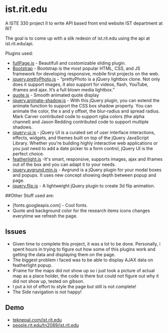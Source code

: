 # ist.rit.edu
A ISTE 330 project II to write API based front end website IST department at RIT

The goal is to come up with a slik redesin of ist.rit.edu using the api at ist.rit.edu/api. 

Plugins used:
- [fullPage.js](http://alvarotrigo.com/fullPage/) - Beautifull and costomizable sliding plugin. 
- [Bootstrap](http://getbootstrap.com) - Bootstrap is the most popular HTML, CSS, and JS framework for developing responsive, mobile first projects on the web.
- [jquery.prettyPhoto.js](http://www.no-margin-for-errors.com/projects/prettyphoto-jquery-lightbox-clone/) - “prettyPhoto is a jQuery lightbox clone. Not only does it support images, it also support for videos, flash, YouTube, iframes and ajax. It’s a full blown media lightbox.”
- [quote.js](http://www.marcofolio.net/webdesign/jquery_quickie_smooth_animated_quote_display.html) - Smooth animated quote display
- [jquery.animate-shadow.js](http://www.bitstorm.org/jquery/shadow-animation/) - With this jQuery plugin, you can extend the animate function to support the CSS box shadow property. You can animate the color, the x and y offset, the blur-radius and spread radius. Mark Carver contributed code to support rgba colors (the alpha channel) and Jason Redding contributed code to support multiple shadows.
- [jquery-ui.js](https://jqueryui.com) - jQuery UI is a curated set of user interface interactions, effects, widgets, and themes built on top of the jQuery JavaScript Library. Whether you're building highly interactive web applications or you just need to add a date picker to a form control, jQuery UI is the perfect choice.
- [featherlight.js](http://noelboss.github.io/featherlight/) -It's smart, responsive, supports images, ajax and iframes out of the box and you can adapt it to your needs.
- [jquery.avgrund.min.js](https://github.com/voronianski/jquery.avgrund.js/) - Avgrund is a jQuery plugin for your modal boxes and popups. It uses new concept showing depth between popup and page.
- [jquery.flip.js](https://github.com/nnattawat/flip) - A lightweight jQuery plugin to create 3d flip animation.

##Other Stuff used are:
- [fonts.googleapis.com] - Cool fonts.
- Quote and background color for the research items icons changes everytime we refresh the page.


## Issues
- Given time to complete this project, it was a lot to be done. Personally, i spent hours in trying to figure out how some of this plugins work and getting the data and displaying them on the page. 
- The biggest problem i faced was to be able to display AJAX data on featherlight popup. 
- IFrame for the maps did not show up so i just took a picture of actual map as a place holder, the code is there but could not figure out why it did not show up, tested on gibson. 
- I put a lot of effort to style the page but still is not complete!
- The Side navigation is not happy!

## Demo
- [teknepal.com/ist.rit.edu](https://teknepal.com/ist.rit.edu)
- [people.rit.edu/tn2089/ist.rit.edu](https://people.rit.edu/tn2089/ist.rit.edu)

